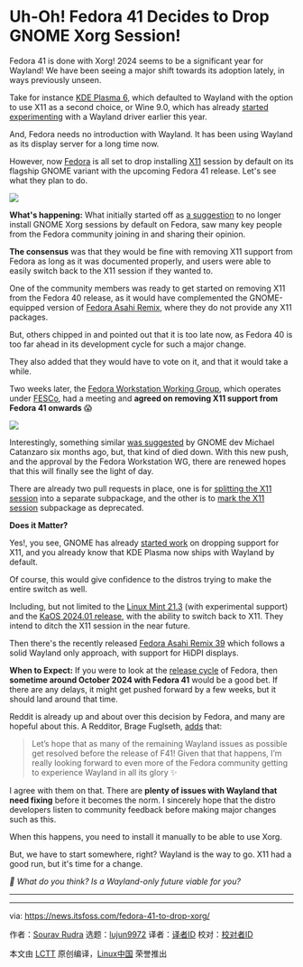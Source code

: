 [#]: subject: "Uh-Oh! Fedora 41 Decides to Drop GNOME Xorg Session!"
[#]: via: "https://news.itsfoss.com/fedora-41-to-drop-xorg/"
[#]: author: "Sourav Rudra https://news.itsfoss.com/author/sourav/"
[#]: collector: "lujun9972/lctt-scripts-1705972010"
[#]: translator: " "
[#]: reviewer: " "
[#]: publisher: " "
[#]: url: " "

Uh-Oh! Fedora 41 Decides to Drop GNOME Xorg Session!
======
Fedora 41 is done with Xorg!
2024 seems to be a significant year for Wayland! We have been seeing a major shift towards its adoption lately, in ways previously unseen.

Take for instance [KDE Plasma 6][1], which defaulted to Wayland with the option to use X11 as a second choice, or Wine 9.0, which has already [started experimenting][2] with a Wayland driver earlier this year.

And, Fedora needs no introduction with Wayland. It has been using Wayland as its display server for a long time now.

However, now [Fedora][3] is all set to drop installing [X11][4] session by default on its flagship GNOME variant with the upcoming Fedora 41 release. Let's see what they plan to do.

![][5]

**What's happening:** What initially started off as [a suggestion][6] to no longer install GNOME Xorg sessions by default on Fedora, saw many key people from the Fedora community joining in and sharing their opinion.

**The consensus** was that they would be fine with removing X11 support from Fedora as long as it was documented properly, and users were able to easily switch back to the X11 session if they wanted to.

One of the community members was ready to get started on removing X11 from the Fedora 40 release, as it would have complemented the GNOME-equipped version of [Fedora Asahi Remix][7], where they do not provide any X11 packages.

But, others chipped in and pointed out that it is too late now, as Fedora 40 is too far ahead in its development cycle for such a major change.

They also added that they would have to vote on it, and that it would take a while.

Two weeks later, the [Fedora Workstation Working Group][8], which operates under [FESCo][9], had a meeting and **agreed on removing X11 support from Fedora 41 onwards** 😱

![][10]

Interestingly, something similar [was suggested][11] by GNOME dev Michael Catanzaro six months ago, but, that kind of died down. With this new push, and the approval by the Fedora Workstation WG, there are renewed hopes that this will finally see the light of day.

There are already two pull requests in place, one is for [splitting the X11 session][12] into a separate subpackage, and the other is to [mark the X11 session][13] subpackage as deprecated.

**Does it Matter?**

Yes!, you see, GNOME has already [started work][14] on dropping support for X11, and you already know that KDE Plasma now ships with Wayland by default.

Of course, this would give confidence to the distros trying to make the entire switch as well.

Including, but not limited to the [Linux Mint 21.3][15] (with experimental support) and the [KaOS 2024.01 release][16], with the ability to switch back to X11. They intend to ditch the X11 session in the near future.

Then there's the recently released [Fedora Asahi Remix 39][17] which follows a solid Wayland only approach, with support for HiDPI displays.

**When to Expect:** If you were to look at the [release cycle][18] of Fedora, then **sometime around October 2024 with Fedora 41** would be a good bet. If there are any delays, it might get pushed forward by a few weeks, but it should land around that time.

Reddit is already up and about over this decision by Fedora, and many are hopeful about this. A Redditor, Brage Fuglseth, [adds][19] that:

> Let’s hope that as many of the remaining Wayland issues as possible get resolved before the release of F41! Given that that happens, I’m really looking forward to even more of the Fedora community getting to experience Wayland in all its glory ✨

I agree with them on that. There are **plenty of issues with Wayland that need fixing** before it becomes the norm. I sincerely hope that the distro developers listen to community feedback before making major changes such as this.

When this happens, you need to install it manually to be able to use Xorg.

But, we have to start somewhere, right? Wayland is the way to go. X11 had a good run, but it's time for a change.

_💬 What do you think? Is a Wayland-only future viable for you?_

* * *

--------------------------------------------------------------------------------

via: https://news.itsfoss.com/fedora-41-to-drop-xorg/

作者：[Sourav Rudra][a]
选题：[lujun9972][b]
译者：[译者ID](https://github.com/译者ID)
校对：[校对者ID](https://github.com/校对者ID)

本文由 [LCTT](https://github.com/LCTT/TranslateProject) 原创编译，[Linux中国](https://linux.cn/) 荣誉推出

[a]: https://news.itsfoss.com/author/sourav/
[b]: https://github.com/lujun9972
[1]: https://news.itsfoss.com/kde-plasma-6/
[2]: https://news.itsfoss.com/wine-9-0-release/
[3]: https://fedoraproject.org/
[4]: https://en.wikipedia.org/wiki/X_Window_System
[5]: https://news.itsfoss.com/content/images/2024/03/Fedora_39_3.png
[6]: https://pagure.io/fedora-workstation/issue/414
[7]: https://news.itsfoss.com/fedora-asahi-remix-apple/
[8]: https://docs.fedoraproject.org/en-US/workstation-working-group/
[9]: https://docs.fedoraproject.org/en-US/fesco/
[10]: https://news.itsfoss.com/content/images/2024/03/fedora-issue-screenshot.jpg
[11]: https://pagure.io/fedora-workstation/issue/395
[12]: https://src.fedoraproject.org/rpms/gnome-shell-extensions/pull-request/3
[13]: https://src.fedoraproject.org/rpms/gnome-session/pull-request/12
[14]: https://news.itsfoss.com/gnome-wayland-xorg/
[15]: https://news.itsfoss.com/linux-mint-21-3-release/
[16]: https://news.itsfoss.com/kaos-2024-01-release/
[17]: https://news.itsfoss.com/fedora-asahi-remix-39-release/
[18]: https://en.wikipedia.org/wiki/Fedora_Linux_release_history
[19]: https://www.reddit.com/r/Fedora/comments/1b8d08g/comment/ktognax/
